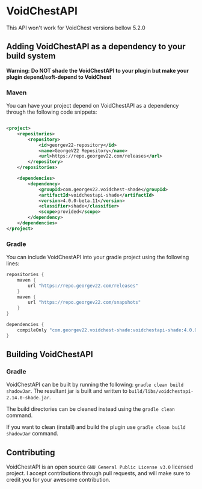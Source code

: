 # VoidChestAPI

This API won't work for VoidChest versions bellow 5.2.0

## Adding VoidChestAPI as a dependency to your build system

**Warning:**
**Do NOT shade the VoidChestAPI to your plugin but make your plugin depend/soft-depend to VoidChest**

### Maven

You can have your project depend on VoidChestAPI as a dependency through the following code snippets:

```xml

<project>
    <repositories>
        <repository>
            <id>georgev22-repository</id>
            <name>GeorgeV22 Repository</name>
            <url>https://repo.georgev22.com/releases</url>
        </repository>
    </repositories>

    <dependencies>
        <dependency>
            <groupId>com.georgev22.voidchest-shade</groupId>
            <artifactId>voidchestapi-shade</artifactId>
            <version>4.0.0-beta.11</version>
            <classifier>shade</classifier>
            <scope>provided</scope>
        </dependency>
    </dependencies>
</project>
```

### Gradle

You can include VoidChestAPI into your gradle project using the following lines:

```groovy
repositories {
    maven {
        url "https://repo.georgev22.com/releases"
    }
    maven {
        url "https://repo.georgev22.com/snapshots"
    }
}

dependencies {
    compileOnly "com.georgev22.voidchest-shade:voidchestapi-shade:4.0.0-beta.11"
}
```

## Building VoidChestAPI

### Gradle

VoidChestAPI can be built by running the following: `gradle clean build shadowJar`. The resultant jar is built and
written
to `build/libs/voidchestapi-2.14.0-shade.jar`.

The build directories can be cleaned instead using the `gradle clean` command.

If you want to clean (install) and build the plugin use `gradle clean build shadowJar` command.

## Contributing

VoidChestAPI is an open source `GNU General Public License v3.0` licensed project. I accept contributions through pull
requests, and will make sure to credit you for your awesome contribution.
